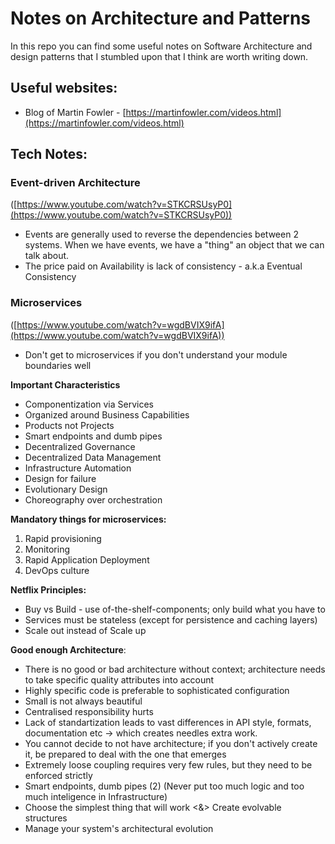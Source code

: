 # Notes on Architecture and Patterns
In this repo you can find some useful notes on Software Architecture and design patterns that I stumbled upon that I think are worth writing down.

## Useful websites:

- Blog of Martin Fowler - [https://martinfowler.com/videos.html](https://martinfowler.com/videos.html)

## Tech Notes:

### Event-driven Architecture

([https://www.youtube.com/watch?v=STKCRSUsyP0](https://www.youtube.com/watch?v=STKCRSUsyP0)) 

- Events are generally used to reverse the dependencies between 2 systems. When we have events, we have a "thing" an object that we can talk about.
- The price paid on Availability is lack of consistency - a.k.a Eventual Consistency

### Microservices

([https://www.youtube.com/watch?v=wgdBVIX9ifA](https://www.youtube.com/watch?v=wgdBVIX9ifA))

- Don't get to microservices if you don't understand your module boundaries well

**Important Characteristics**
- Componentization via Services
- Organized around Business Capabilities
- Products not Projects
- Smart endpoints and dumb pipes
- Decentralized Governance
- Decentralized Data Management
- Infrastructure Automation
- Design for failure
- Evolutionary Design
- Choreography over orchestration

**Mandatory things for microservices:**

1. Rapid provisioning
2. Monitoring
3. Rapid Application Deployment
4. DevOps culture

**Netflix Principles:**
- Buy vs Build - use of-the-shelf-components; only build what you have to
- Services must be stateless (except for persistence and caching layers)
- Scale out instead of Scale up

**Good enough Architecture**:
- There is no good or bad architecture without context; architecture needs to take specific quality attributes into account
- Highly specific code is preferable to sophisticated configuration
- Small is not always beautiful
- Centralised responsibility hurts
- Lack of standartization leads to vast differences in API style, formats, documentation etc -> which creates needles extra work. 
- You cannot decide to not have architecture; if you don't actively create it, be prepared to deal with the one that emerges
- Extremely loose coupling requires very few rules, but they need to be enforced strictly
- Smart endpoints, dumb pipes (2) (Never put too much logic and too much inteligence in Infrastructure)
- Choose the simplest thing that will work <&> Create evolvable structures
- Manage your system's architectural evolution
